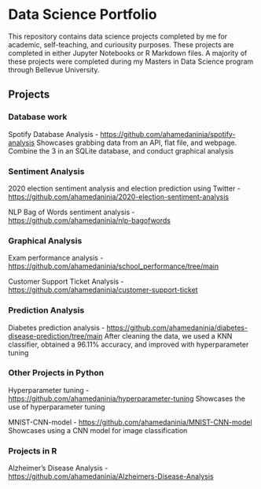 # Data Science Portfolio
This repository contains data science projects completed by me for academic, self-teaching, and curiousity purposes. These projects are completed in either Jupyter Notebooks or R Markdown files.
A majority of these projects were completed during my Masters in Data Science program through Bellevue University.

## Projects

### Database work
Spotify Database Analysis - https://github.com/ahamedaninia/spotify-analysis
  Showcases grabbing data from an API, flat file, and webpage. Combine the 3 in an SQLite database, and conduct graphical analysis
  
### Sentiment Analysis
2020 election sentiment analysis and election prediction using Twitter -  https://github.com/ahamedaninia/2020-election-sentiment-analysis

NLP Bag of Words sentiment analysis - https://github.com/ahamedaninia/nlp-bagofwords

### Graphical Analysis
Exam performance analysis - https://github.com/ahamedaninia/school_performance/tree/main

Customer Support Ticket Analysis - https://github.com/ahamedaninia/customer-support-ticket


### Prediction Analysis
Diabetes prediction analysis - https://github.com/ahamedaninia/diabetes-disease-prediction/tree/main
  After cleaning the data, we used a KNN classifier, obtained a 96.11% accuracy, and improved with hyperparameter tuning

### Other Projects in Python
Hyperparameter tuning - https://github.com/ahamedaninia/hyperparameter-tuning
  Showcases the use of hyperparameter tuning

MNIST-CNN-model - https://github.com/ahamedaninia/MNIST-CNN-model
  Showcases using a CNN model for image classification


### Projects in R
Alzheimer’s Disease Analysis - https://github.com/ahamedaninia/Alzheimers-Disease-Analysis
